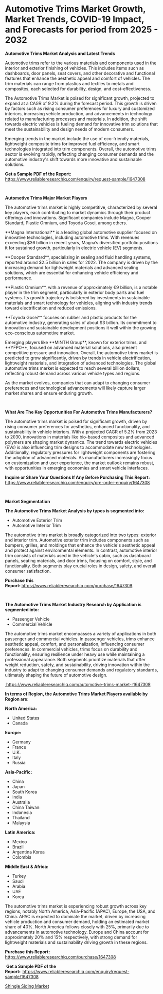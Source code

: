 <p><h1>Automotive Trims Market Growth, Market Trends, COVID-19 Impact, and Forecasts for period from 2025 - 2032</h1></p><p><strong>Automotive Trims Market Analysis and Latest Trends</strong></p>
<p><p>Automotive trims refer to the various materials and components used in the interior and exterior finishing of vehicles. This includes items such as dashboards, door panels, seat covers, and other decorative and functional features that enhance the aesthetic appeal and comfort of vehicles. The trim materials can range from plastics and textiles to metals and composites, each selected for durability, design, and cost-effectiveness.</p><p>The Automotive Trims Market is poised for significant growth, projected to expand at a CAGR of 9.2% during the forecast period. This growth is driven by factors such as rising consumer preferences for luxury and customized interiors, increasing vehicle production, and advancements in technology related to manufacturing processes and materials. In addition, the shift towards electric vehicles is fueling demand for innovative trim solutions that meet the sustainability and design needs of modern consumers.</p><p>Emerging trends in the market include the use of eco-friendly materials, lightweight composite trims for improved fuel efficiency, and smart technologies integrated into trim components. Overall, the automotive trims sector is evolving rapidly, reflecting changing consumer demands and the automotive industry's shift towards more innovative and sustainable solutions.</p></p>
<p><strong>Get a Sample PDF of the Report:&nbsp;</strong> <a href="https://www.reliableresearchiq.com/enquiry/request-sample/1647308?utm_campaign=2243&utm_medium=2&utm_source=Github&utm_content=ia&utm_term=08022025&utm_id=automotive-trims">https://www.reliableresearchiq.com/enquiry/request-sample/1647308</a></p>
<p>&nbsp;</p>
<p><strong>Automotive Trims Major Market Players</strong></p>
<p><p>The automotive trims market is highly competitive, characterized by several key players, each contributing to market dynamics through their product offerings and innovations. Significant companies include Magna, Cooper Standard, Plastic Omnium, and Toyoda Gosei, among others.</p><p>**Magna International** is a leading global automotive supplier focused on innovative technologies, including automotive trims. With revenues exceeding $36 billion in recent years, Magna’s diversified portfolio positions it for sustained growth, particularly in electric vehicle (EV) segments.</p><p>**Cooper Standard**, specializing in sealing and fluid handling systems, reported around $2.5 billion in sales for 2022. The company is driven by the increasing demand for lightweight materials and advanced sealing solutions, which are essential for enhancing vehicle efficiency and performance.</p><p>**Plastic Omnium**, with a revenue of approximately €9 billion, is a notable player in the trim segment, particularly in exterior body parts and fuel systems. Its growth trajectory is bolstered by investments in sustainable materials and smart technology for vehicles, aligning with industry trends toward electrification and reduced emissions.</p><p>**Toyoda Gosei** focuses on rubber and plastic products for the automotive industry, generating sales of about $3 billion. Its commitment to innovation and sustainable development positions it well within the growing eco-conscious automotive market.</p><p>Emerging players like **MINTH Group**, known for exterior trims, and **YFPO**, focused on advanced material solutions, also present competitive pressure and innovation. Overall, the automotive trims market is predicted to grow significantly, driven by trends in vehicle electrification, lightweight materials, and integration of advanced technologies. The global automotive trims market is expected to reach several billion dollars, reflecting robust demand across various vehicle types and regions.</p><p>As the market evolves, companies that can adapt to changing consumer preferences and technological advancements will likely capture larger market shares and ensure enduring growth.</p></p>
<p>&nbsp;</p>
<p><strong>What Are The Key Opportunities For Automotive Trims Manufacturers?</strong></p>
<p><p>The automotive trims market is poised for significant growth, driven by rising consumer preferences for aesthetics, enhanced functionality, and sustainability in vehicle interiors. With a projected CAGR of 5.2% from 2023 to 2030, innovations in materials like bio-based composites and advanced polymers are shaping market dynamics. The trend towards electric vehicles (EVs) is also influencing trim designs to accommodate new technologies. Additionally, regulatory pressures for lightweight components are fostering the adoption of advanced materials. As manufacturers increasingly focus on customization and user experience, the market outlook remains robust, with opportunities in emerging economies and smart vehicle interfaces.</p></p>
<p><strong>Inquire or Share Your Questions If Any Before Purchasing This Report:</strong> <a href="https://www.reliableresearchiq.com/enquiry/pre-order-enquiry/1647308?utm_campaign=2243&utm_medium=2&utm_source=Github&utm_content=ia&utm_term=08022025&utm_id=automotive-trims">https://www.reliableresearchiq.com/enquiry/pre-order-enquiry/1647308</a></p>
<p>&nbsp;</p>
<p><strong>Market Segmentation</strong></p>
<p><strong>The Automotive Trims Market Analysis by types is segmented into:</strong></p>
<p><ul><li>Automotive Exterior Trim</li><li>Automotive Interior Trim</li></ul></p>
<p><p>The automotive trims market is broadly categorized into two types: exterior and interior trim. Automotive exterior trim includes components such as bumpers, grilles, and moldings that enhance the vehicle's aesthetic appeal and protect against environmental elements. In contrast, automotive interior trim consists of materials used in the vehicle's cabin, such as dashboard panels, seating materials, and door trims, focusing on comfort, style, and functionality. Both segments play crucial roles in design, safety, and overall consumer satisfaction.</p></p>
<p><strong>Purchase this Report:&nbsp;</strong><a href="https://www.reliableresearchiq.com/purchase/1647308?utm_campaign=2243&utm_medium=2&utm_source=Github&utm_content=ia&utm_term=08022025&utm_id=automotive-trims">https://www.reliableresearchiq.com/purchase/1647308</a></p>
<p>&nbsp;</p>
<p><strong>The Automotive Trims Market Industry Research by Application is segmented into:</strong></p>
<p><ul><li>Passenger Vehicle</li><li>Commercial Vehicle</li></ul></p>
<p><p>The automotive trims market encompasses a variety of applications in both passenger and commercial vehicles. In passenger vehicles, trims enhance aesthetic appeal, comfort, and personalization, influencing consumer preferences. In commercial vehicles, trims focus on durability and functionality, ensuring resilience under heavy use while maintaining a professional appearance. Both segments prioritize materials that offer weight reduction, safety, and sustainability, driving innovation within the industry to adapt to changing consumer demands and regulatory standards, ultimately shaping the future of automotive design.</p></p>
<p><a href="https://www.reliableresearchiq.com/automotive-trims-market-r1647308?utm_campaign=2243&utm_medium=2&utm_source=Github&utm_content=ia&utm_term=08022025&utm_id=automotive-trims">&nbsp;https://www.reliableresearchiq.com/automotive-trims-market-r1647308</a></p>
<p><strong>In terms of Region, the Automotive Trims Market Players available by Region are:</strong></p>
<p>
    <p> <strong> North America: </strong>
        <ul>
            <li>United States</li>
            <li>Canada</li>
        </ul>
        </p> 
    <p> <strong> Europe: </strong>
        <ul>
            <li>Germany</li>
            <li>France</li>
            <li>U.K.</li>
            <li>Italy</li>
            <li>Russia</li>
        </ul>
        </p> 
    <p> <strong> Asia-Pacific: </strong>
        <ul>
            <li>China</li>
            <li>Japan</li>
            <li>South Korea</li>
            <li>India</li>
            <li>Australia</li>
            <li>China Taiwan</li>
            <li>Indonesia</li>
            <li>Thailand</li>
            <li>Malaysia</li>
        </ul>
        </p> 
    <p> <strong> Latin America: </strong>
        <ul>
            <li>Mexico</li>
            <li>Brazil</li>
            <li>Argentina Korea</li>
            <li>Colombia</li>
        </ul>
        </p> 
    <p> <strong> Middle East & Africa: </strong>
        <ul>
            <li>Turkey</li>
            <li>Saudi</li>
            <li>Arabia</li>
            <li>UAE</li>
            <li>Korea</li>
        </ul>
    </p>
    </p>
<p><p>The automotive trims market is experiencing robust growth across key regions, notably North America, Asia-Pacific (APAC), Europe, the USA, and China. APAC is expected to dominate the market, driven by increasing vehicle production and consumer demand, holding an estimated market share of 40%. North America follows closely with 25%, primarily due to advancements in automotive technology. Europe and China account for approximately 20% and 15% respectively, with strong demand for lightweight materials and sustainability driving growth in these regions.</p></p>
<p><strong>Purchase this Report: </strong><a href="https://www.reliableresearchiq.com/purchase/1647308?utm_campaign=2243&utm_medium=2&utm_source=Github&utm_content=ia&utm_term=08022025&utm_id=automotive-trims">https://www.reliableresearchiq.com/purchase/1647308</a></p>
<p>&nbsp;<strong>Get a Sample PDF of the Report:&nbsp;&nbsp;</strong><a href="https://www.reliableresearchiq.com/enquiry/request-sample/1647308?utm_campaign=2243&utm_medium=2&utm_source=Github&utm_content=ia&utm_term=08022025&utm_id=automotive-trims">https://www.reliableresearchiq.com/enquiry/request-sample/1647308</a></p>
<p><strong></strong></p>
<p><p><a href="https://github.com/norbeludie83/Market-Research-Report-List-1/blob/main/shingle-siding-market.md?utm_campaign=2243&utm_medium=2&utm_source=Github&utm_content=ia&utm_term=08022025&utm_id=automotive-trims">Shingle Siding Market</a></p></p>